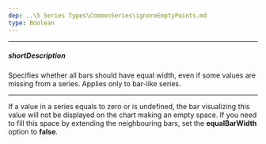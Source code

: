 ```yaml
---
dep: ..\5 Series Types\CommonSeries\ignoreEmptyPoints.md
type: Boolean
---
```

---
##### shortDescription
Specifies whether all bars should have equal width, even if some values are missing from a series. Applies only to bar-like series.

---
If a value in a series equals to zero or is undefined, the bar visualizing this value will not be displayed on the chart making an empty space. If you need to fill this space by extending the neighbouring bars, set the **equalBarWidth** option to **false**.